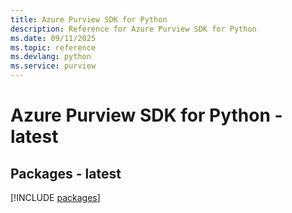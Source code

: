 ```yaml
---
title: Azure Purview SDK for Python
description: Reference for Azure Purview SDK for Python
ms.date: 09/11/2025
ms.topic: reference
ms.devlang: python
ms.service: purview
---
```

# Azure Purview SDK for Python - latest
## Packages - latest
[!INCLUDE [packages](purview-index.md)]